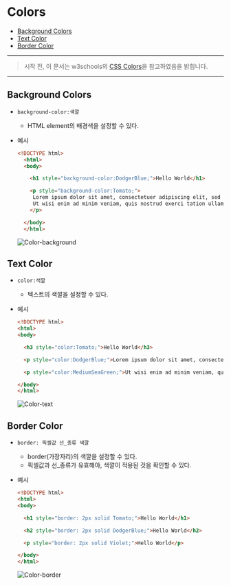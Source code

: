 Colors
======

<!-- @import "[TOC]" {cmd="toc" depthFrom=1 depthTo=6 orderedList=false} -->
<!-- code_chunk_output -->

- [Background Colors](#background-colors)
- [Text Color](#text-color)
- [Border Color](#border-color)

<!-- /code_chunk_output -->

---

> 시작 전, 이 문서는 w3schools의 [CSS Colors](https://www.w3schools.com/css/css_border.asp)을 참고하였음을 밝힙니다.

---

## Background Colors   
- `background-color:색깔`
	- HTML element의 배경색을 설정할 수 있다.   

- 예시

  ```html
  <!DOCTYPE html>
	<html>
	<body>

	  <h1 style="background-color:DodgerBlue;">Hello World</h1>

      <p style="background-color:Tomato;">
	   Lorem ipsum dolor sit amet, consectetuer adipiscing elit, sed diam nonummy nibh euismod tincidunt ut laoreet dolore magna aliquam erat volutpat.
	   Ut wisi enim ad minim veniam, quis nostrud exerci tation ullamcorper suscipit lobortis nisl ut aliquip ex ea commodo consequat.
	  </p>

	</body>
	</html>
  ```
  ![Color-background](https://i.imgur.com/BMKL6Fi.jpg)

## Text Color
- `color:색깔`
	- 텍스트의 색깔을 설정할 수 있다.
- 예시

  ```html
  <!DOCTYPE html>
  <html>
  <body>

    <h3 style="color:Tomato;">Hello World</h3>

    <p style="color:DodgerBlue;">Lorem ipsum dolor sit amet, consectetuer adipiscing elit, sed diam nonummy nibh euismod tincidunt ut laoreet dolore magna aliquam erat volutpat.</p>

    <p style="color:MediumSeaGreen;">Ut wisi enim ad minim veniam, quis nostrud exerci tation ullamcorper suscipit lobortis nisl ut aliquip ex ea commodo consequat.</p>

  </body>
  </html>
  ```

  ![Color-text](https://i.imgur.com/Jm8tN1g.jpg)

## Border Color
- `border: 픽셀값 선_종류 색깔`
	- border(가장자리)의 색깔을 설정할 수 있다.
	- 픽셀값과 선_종류가 유효해야, 색깔이 적용된 것을 확인할 수 있다.

- 예시

	```html
	<!DOCTYPE html>
  	<html>
  	<body>

      <h1 style="border: 2px solid Tomato;">Hello World</h1>

      <h2 style="border: 2px solid DodgerBlue;">Hello World</h2>

      <p style="border: 2px solid Violet;">Hello World</p>

  	</body>
  	</html>
	```
  	![Color-border](https://i.imgur.com/oSsWkkI.jpg)
